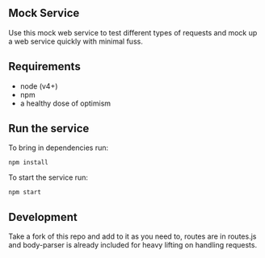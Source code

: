 ## Mock Service

Use this mock web service to test different types of requests and mock up a web service quickly with minimal fuss.

## Requirements

* node (v4+)
* npm
* a healthy dose of optimism

## Run the service

To bring in dependencies run:
```
npm install
```

To start the service run:
```
npm start
```
## Development

Take a fork of this repo and add to it as you need to, routes are in routes.js and body-parser is already included for heavy lifting on handling requests.

